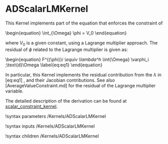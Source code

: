 # ADScalarLMKernel

This Kernel implements part of the equation that enforces the constraint of

\begin{equation}
 \int_{\Omega} \phi = V_0
\end{equation}

where $V_0$ is a given constant, using a Lagrange multiplier approach. The residual of $\phi$ related to the Lagrange multiplier is given as:

\begin{equation}
  F^{(\phi)}_i \equiv \lambda^h \int_{\Omega} \varphi_i \;\text{d}\Omega \label{eq:eq1}
\end{equation}

In particular, this Kernel implements the residual contribution from
the $\lambda$ in [eq:eq1] , and their Jacobian contributions. See also [AverageValueConstraint.md] for the residual of the Lagrange multiplier variable.

The detailed description of the derivation can be found at [scalar_constraint_kernel](https://github.com/idaholab/large_media/blob/master/framework/scalar_constraint_kernel.pdf).

!syntax parameters /Kernels/ADScalarLMKernel

!syntax inputs /Kernels/ADScalarLMKernel

!syntax children /Kernels/ADScalarLMKernel
